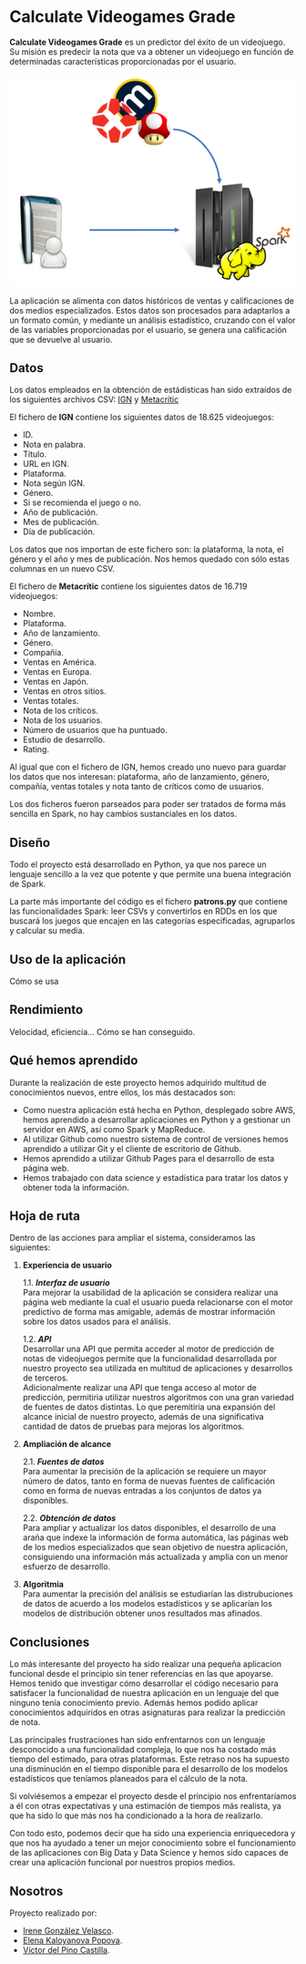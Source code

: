 # Calculate Videogames Grade

**Calculate Videogames Grade** es un predictor del éxito de un videojuego.  
Su misión es predecir la nota que va a obtener un videojuego en función de determinadas características proporcionadas por el usuario.

![Flujo Generico](/img/FlujoGenerico.PNG)

La aplicación se alimenta con datos históricos de ventas y calificaciones de dos medios especializados. Estos datos son procesados para adaptarlos a un formato común, y mediante un análisis estadístico, cruzando con el valor de las variables proporcionadas por el usuario, se genera una calificación que se devuelve al usuario.  

## Datos

Los datos empleados en la obtención de estádisticas han sido extraídos de los siguientes archivos CSV: [IGN](https://www.kaggle.com/egrinstein/20-years-of-games/data) y [Metacrític](https://www.kaggle.com/leonardf/releases-and-sales/data) 

El fichero de **IGN** contiene los siguientes datos de 18.625 videojuegos:
  - ID.
  - Nota en palabra.
  - Título.
  - URL en IGN.
  - Plataforma.
  - Nota según IGN.
  - Género.
  - Si se recomienda el juego o no.
  - Año de publicación.
  - Mes de publicación.
  - Día de publicación.  

Los datos que nos importan de este fichero son: la plataforma, la nota, el género y el año y mes de publicación. Nos hemos quedado con sólo estas columnas en un nuevo CSV.

El fichero de **Metacrític** contiene los siguientes datos de 16.719 videojuegos:
  - Nombre.
  - Plataforma.
  - Año de lanzamiento.
  - Género.
  - Compañía.
  - Ventas en América.
  - Ventas en Europa.
  - Ventas en Japón.
  - Ventas en otros sitios.
  - Ventas totales.
  - Nota de los críticos.
  - Nota de los usuarios.
  - Número de usuarios que ha puntuado.
  - Estudio de desarrollo.
  - Rating.  
  
Al igual que con el fichero de IGN, hemos creado uno nuevo para guardar los datos que nos interesan: plataforma, año de lanzamiento, género, compañía, ventas totales y nota tanto de críticos como de usuarios.

Los dos ficheros fueron parseados para poder ser tratados de forma más sencilla en Spark, no hay cambios sustanciales en los datos.
   
## Diseño
Todo el proyecto está desarrollado en Python, ya que nos parece un lenguaje sencillo a la vez que potente y que permite una buena integración de Spark. 

La parte más importante del código es el fichero **patrons.py** que contiene las funcionalidades Spark: leer CSVs y convertirlos en RDDs en los que buscará los juegos que encajen en las categorías especificadas, agruparlos y calcular su media.

## Uso de la aplicación
Cómo se usa

## Rendimiento
Velocidad, eficiencia... Cómo se han conseguido.

## Qué hemos aprendido  

Durante la realización de este proyecto hemos adquirido multitud de conocimientos nuevos, entre ellos, los más destacados son:  

  - Como nuestra aplicación está hecha en Python, desplegado sobre AWS, hemos aprendido a 
  desarrollar aplicaciones en Python y a gestionar un servidor en AWS, así como Spark y
  MapReduce.  
  - Al utilizar Github como nuestro sistema de control de versiones hemos aprendido a utilizar
  Git y el cliente de escritorio de Github.  
  - Hemos aprendido a utilizar Github Pages para el desarrollo de esta página web.  
  - Hemos trabajado con data science y estadística para tratar los datos y obtener toda la 
  información.  
  
## Hoja de ruta

Dentro de las acciones para ampliar el sistema, consideramos las siguientes:  
  
1. **Experiencia de usuario**  
  
    1.1. ***Interfaz de usuario***  
    Para mejorar la usabilidad de la aplicación se considera realizar una página web mediante la cual el usuario pueda relacionarse con el motor predictivo de forma mas amigable, además de mostrar información sobre los datos usados para el análisis.  
    
    1.2. ***API***  
    Desarrollar una API que permita acceder al motor de predicción de notas de videojuegos permite que la funcionalidad desarrollada por nuestro proyecto sea utilizada en multitud de aplicaciones y desarrollos de terceros.  
    Adicionalmente realizar una API que tenga acceso al motor de predicción, permitiria utilizar nuestros algoritmos con una gran variedad de fuentes de datos distintas. Lo que peremitiria una expansión del alcance inicial de nuestro proyecto, además de una significativa cantidad de datos de pruebas para mejoras los algoritmos.    
  
2. **Ampliación de alcance**  
  
    2.1. ***Fuentes de datos***  
    Para aumentar la precisión de la aplicación se requiere un mayor número de datos, tanto en forma de nuevas fuentes de calificación como en forma de nuevas entradas a los conjuntos de datos ya disponibles.  
    
    2.2. ***Obtención de datos***  
    Para ampliar y actualizar los datos disponibles, el desarrollo de una araña que indexe la información de forma automática, las páginas web de los medios especializados que sean objetivo de nuestra aplicación, consiguiendo una información más actualizada y amplia con un menor esfuerzo de desarrollo.  
    
3. **Algoritmia**  
Para aumentar la precisión del análisis se estudiarían las distrubuciones de datos de acuerdo a los modelos estadísticos y se aplicarían los modelos de distribución obtener unos resultados mas afinados.  


## Conclusiones
  
Lo más interesante del proyecto ha sido realizar una pequeña aplicacion funcional desde el principio sin tener referencias en las que apoyarse. Hemos tenido que investigar cómo desarrollar el código necesario para satisfacer la funcionalidad de nuestra aplicación en un lenguaje del que ninguno tenía conocimiento previo. Además hemos podido aplicar conocimientos adquiridos en otras asignaturas para realizar la predicción de nota.  
  
Las principales frustraciones han sido enfrentarnos con un lenguaje desconocido a una funcionalidad compleja, lo que nos ha costado más tiempo del estimado, para otras plataformas. Este retraso nos ha supuesto una disminución en el tiempo disponible para el desarrollo de los modelos estadísticos que teníamos planeados para el cálculo de la nota.  
  
Si volviésemos a empezar el proyecto desde el principio nos enfrentaríamos a él con otras expectativas y una estimación de tiempos más realista, ya que ha sido lo que más nos ha condicionado a la hora de realizarlo.  
  
Con todo esto, podemos decir que ha sido una experiencia enriquecedora y que nos ha ayudado a tener un mejor conocimiento sobre el funcionamiento de las aplicaciones con Big Data y Data Science y hemos sido capaces de crear una aplicación funcional por nuestros propios medios.

## Nosotros
Proyecto realizado por:
 - [Irene González Velasco](https://github.com/Athoka).  
 - [Elena Kaloyanova Popova](https://github.com/dokrai).  
 - [Víctor del Pino Castilla](https://github.com/victordpc).  
